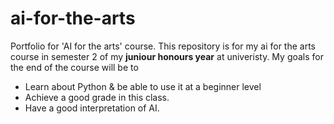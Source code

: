 # ai-for-the-arts
Portfolio for 'AI for the arts' course.
This repository is for my ai for the arts course in semester 2 of my **juniour honours year** at univeristy. 
My goals for the end of the course will be to 
- Learn about Python & be able to use it at a beginner level
- Achieve a good grade in this class.
- Have a good interpretation of AI. 
